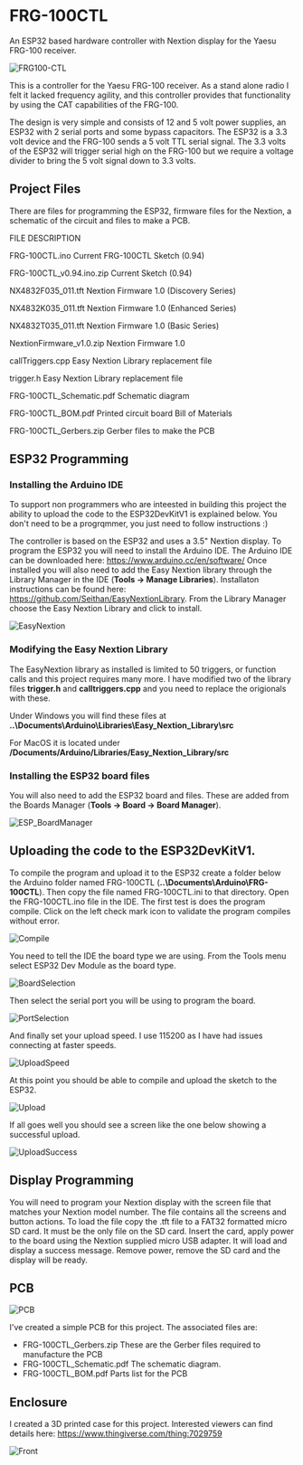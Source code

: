 # FRG-100CTL
An ESP32 based hardware controller with Nextion display for the Yaesu FRG-100 receiver.

![FRG100-CTL](https://github.com/user-attachments/assets/46b08680-8708-494b-9c8a-1ac31a9b92f1)


This is a controller for the Yaesu FRG-100 receiver.  As a stand alone radio I felt it lacked frequency agility, and this controller provides that functionality by using the CAT capabilities of the FRG-100.

The design is very simple and consists of 12 and 5 volt power supplies, an ESP32 with 2 serial ports and some bypass capacitors.  The ESP32 is a 3.3 volt device and the FRG-100 sends a 5 volt TTL serial signal.  The 3.3 volts of the ESP32 will trigger serial high on the FRG-100 but we require a voltage divider to bring the 5 volt signal down to 3.3 volts.  

## Project Files

There are files for programming the ESP32, firmware files for the Nextion, a schematic of the circuit and files to make a PCB.

FILE				DESCRIPTION
	
FRG-100CTL.ino			Current FRG-100CTL Sketch (0.94)

FRG-100CTL_v0.94.ino.zip	Current Sketch (0.94)
	
NX4832F035_011.tft		Nextion Firmware 1.0 (Discovery Series)
	
NX4832K035_011.tft		Nextion Firmware 1.0 (Enhanced Series)
	
NX4832T035_011.tft		Nextion Firmware 1.0 (Basic Series)
	
NextionFirmware_v1.0.zip	Nextion Firmware 1.0
	
callTriggers.cpp		Easy Nextion Library replacement file
	
trigger.h			Easy Nextion Library replacement file
	
FRG-100CTL_Schematic.pdf	Schematic diagram 
	
FRG-100CTL_BOM.pdf		Printed circuit board Bill of Materials
	
FRG-100CTL_Gerbers.zip		Gerber files to make the PCB





## ESP32 Programming
### Installing the Arduino IDE
To support non programmers who are inteested in building this project the ability to upload the code to the ESP32DevKitV1 is explained below. You don't need to be a progrqmmer, you just need to follow instructions :)

The controller is based on the ESP32 and uses a 3.5" Nextion display.  To program the ESP32 you will need to install the Arduino IDE.  The Arduino IDE can be downloaded here: https://www.arduino.cc/en/software/ Once installed you will also need to add the Easy Nextion library through the Library Manager in the IDE (**Tools -> Manage Libraries**).  Installaton instructions can be found here: https://github.com/Seithan/EasyNextionLibrary.  From the Library Manager choose the Easy Nextion Library and click to install.

![EasyNextion](https://github.com/user-attachments/assets/03fbc209-d9d0-411a-84db-3e5e98209fa4)

### Modifying the Easy Nextion Library
The EasyNextion library as installed is limited to 50 triggers, or function calls and this project requires many more.  I have modified two of the library files **trigger.h** and **calltriggers.cpp** and you need to replace the origionals with these.

Under Windows you will find these files at **..\Documents\Arduino\Libraries\Easy_Nextion_Library\src**

For MacOS it is located under **/Documents/Arduino/Libraries/Easy_Nextion_Library/src**

### Installing the ESP32 board files
You will also need to add the ESP32 board and files.  These are added from the Boards Manager (**Tools -> Board -> Board Manager**).

![ESP_BoardManager](https://github.com/user-attachments/assets/9c6e06e3-7c43-4ac5-aa96-7dcc969c8481)

## Uploading the code to the ESP32DevKitV1.
To compile the program and upload it to the ESP32 create a folder below the Arduino folder named FRG-100CTL (**..\Documents\Arduino\FRG-100CTL**).  Then copy the file named FRG-100CTL.ini to that directory.  Open the FRG-100CTL.ino file in the IDE.  The first test is does the program compile.  Click on the left check mark icon to validate the program compiles without error. 

![Compile](https://github.com/user-attachments/assets/e891efaa-f444-475c-9c5f-a7ced7a82d5a)


You need to tell the IDE the board type we are using.  From the Tools menu select ESP32 Dev Module as the board type.

![BoardSelection](https://github.com/user-attachments/assets/a3d07fe9-1e63-4c41-995a-d9dc83381c0b)

Then select the serial port you will be using to program the board.

![PortSelection](https://github.com/user-attachments/assets/313be652-b96e-463c-b9bb-b82ee79ddef1)

And finally set your upload speed.  I use 115200 as I have had issues connecting at faster speeds.

![UploadSpeed](https://github.com/user-attachments/assets/2859f798-eac9-4d8c-a26a-1c27efa59ef8)

At this point you should be able to compile and upload the sketch to the ESP32.  

![Upload](https://github.com/user-attachments/assets/90560401-5ad1-449b-b6dd-2aa3bd62160c)

If all goes well you should see a screen like the one below showing a successful upload.


![UploadSuccess](https://github.com/user-attachments/assets/e2404934-28d8-440d-ba20-37431cf9b7be)


## Display Programming
You will need to program your Nextion display with the screen file that matches your Nextion model number.  The file contains all the screens and button actions.  To load the file copy the .tft file to a FAT32 formatted micro SD card.  It must be the only file on the SD card.  Insert the card, apply power to the board using the Nextion supplied micro USB adapter.  It will load and display a success message.  Remove power, remove the SD card and the display will be ready.

## PCB
![PCB](https://github.com/user-attachments/assets/81193d44-fe49-467d-bd36-7e04f0c8c0db)


I've created a simple PCB for this project.  The associated files are:

  - FRG-100CTL_Gerbers.zip      These are the Gerber files required to manufacture the PCB
  - FRG-100CTL_Schematic.pdf    The schematic diagram.
  - FRG-100CTL_BOM.pdf          Parts list for the PCB
## Enclosure   
I created a 3D printed case for this project.  Interested viewers can find details here: https://www.thingiverse.com/thing:7029759

![Front](https://github.com/user-attachments/assets/13e21462-893e-4a4c-943d-9903c40e559c)


